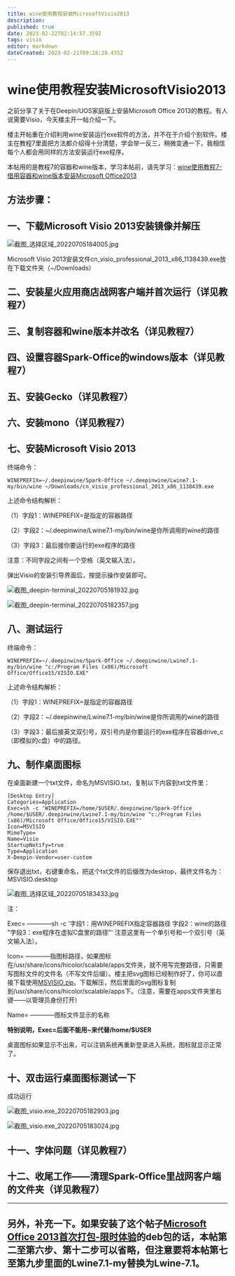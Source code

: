 ```yaml
---
title: wine使用教程安装MicrosoftVisio2013
description: 
published: true
date: 2023-02-22T02:14:57.359Z
tags: visio
editor: markdown
dateCreated: 2023-02-21T09:28:29.435Z
---
```


# wine使用教程安装MicrosoftVisio2013

之前分享了关于在Deepin/UOS家庭版上安装Microsoft Office 2013的教程。有人说需要Visio，今天楼主开一帖介绍一下。

楼主开帖重在介绍利用wine安装运行exe软件的方法，并不在于介绍个别软件。楼主在教程7里面把方法都介绍得十分清楚，学会举一反三，稍微变通一下，我相信每个人都会用同样的方法安装运行exe程序。

本帖用的是教程7的容器和wine版本，学习本帖前，请先学习：[wine使用教程7-借用容器和wine版本安装Microsoft Office2013](https://bbs.deepin.org/post/239589)

## 方法步骤：

## 一、下载Microsoft Visio 2013安装镜像并解压

![截图_选择区域_20220705184005.jpg](https://storage.deepin.org/thread/202207051840472686_%E6%88%AA%E5%9B%BE_%E9%80%89%E6%8B%A9%E5%8C%BA%E5%9F%9F_20220705184005.jpg)

Microsoft Visio 2013安装文件cn_visio_professional_2013_x86_1138439.exe放在下载文件夹（~/Downloads）

## 二、安装星火应用商店战网客户端并首次运行（详见教程7）

## 三、复制容器和wine版本并改名（详见教程7）

## 四、设置容器Spark-Office的windows版本（详见教程7）

## 五、安装Gecko（详见教程7）

## 六、安装mono（详见教程7）

## 七、安装Microsoft Visio 2013

终端命令：

```
WINEPREFIX=~/.deepinwine/Spark-Office ~/.deepinwine/Lwine7.1-my/bin/wine ~/Downloads/cn_visio_professional_2013_x86_1138439.exe
```

上述命令结构解析：

（1）字段1：WINEPREFIX=是指定的容器路径

（2）字段2：~/.deepinwine/Lwine7.1-my/bin/wine是你所调用的wine的路径

（3）字段3：最后接你要运行的exe程序的路径

注意：不同字段之间有一个空格（英文输入法）。

弹出Visio的安装引导界面后，按提示操作安装即可。

![截图_deepin-terminal_20220705181932.jpg](https://storage.deepin.org/thread/202207051843414187_%E6%88%AA%E5%9B%BE_deepin-terminal_20220705181932.jpg)

![截图_deepin-terminal_20220705182357.jpg](https://storage.deepin.org/thread/202207051843501462_%E6%88%AA%E5%9B%BE_deepin-terminal_20220705182357.jpg)

## 八、测试运行

终端命令：

```
WINEPREFIX=~/.deepinwine/Spark-Office ~/.deepinwine/Lwine7.1-my/bin/wine "c:/Program Files (x86)/Microsoft Office/Office15/VISIO.EXE"
```

上述命令结构解析：

（1）字段1：WINEPREFIX=是指定的容器路径

（2）字段2：~/.deepinwine/Lwine7.1-my/bin/wine是你所调用的wine的路径

（3）字段3：最后接英文双引号，双引号内是你要运行的exe程序在容器drive_c（即模拟的c盘）中的路径。

## 九、制作桌面图标

在桌面新建一个txt文件，命名为MSVISIO.txt，复制以下内容到txt文件里：

```
[Desktop Entry]
Categories=Application
Exec=sh -c 'WINEPREFIX=/home/$USER/.deepinwine/Spark-Office /home/$USER/.deepinwine/Lwine7.1-my/bin/wine "c:/Program Files (x86)/Microsoft Office/Office15/VISIO.EXE"'
Icon=MSVISIO
MimeType=
Name=Visio
StartupNotify=true
Type=Application
X-Deepin-Vendor=user-custom
```

保存退出txt，右键重命名，把这个txt文件的后缀改为desktop，最终文件名为：MSVISIO.desktop

![截图_选择区域_20220705183433.jpg](https://storage.deepin.org/thread/20220705184608604_%E6%88%AA%E5%9B%BE_%E9%80%89%E6%8B%A9%E5%8C%BA%E5%9F%9F_20220705183433.jpg)

注：

Exec= ————sh -c '字段1：用WINEPREFIX指定容器路径 字段2：wine的路径 "字段3：exe程序在虚拟C盘里的路径"' 注意这里有一个单引号和一个双引号（英文输入法）。

Icon= ————指图标路径，如果图标在/usr/share/icons/hicolor/scalable/apps文件夹，就不用写完整路径，只需要写图标文件的文件名（不写文件后缀）。楼主把svg图标已经制作好了，你可以直接下载使用[MSVISIO.zip](https://storage.deepin.org/thread/202207051846463421_MSVISIO.zip)。下载解压，然后里面的svg图标复制到/usr/share/icons/hicolor/scalable/apps下。（注意，需要在apps文件夹里右键——以管理员身份打开）

Name= ————图标文件显示的名称

**特别说明，Exec=后面不能用~来代替/home/$USER**

桌面图标如果显示不出来，可以注销系统再重新登录进入系统，图标就显示正常了。

## 十、双击运行桌面图标测试一下

成功运行

![截图_visio.exe_20220705182903.jpg](https://storage.deepin.org/thread/202207051848128193_%E6%88%AA%E5%9B%BE_visio.exe_20220705182903.jpg)

![截图_visio.exe_20220705183024.jpg](https://storage.deepin.org/thread/202207051848188398_%E6%88%AA%E5%9B%BE_visio.exe_20220705183024.jpg)

## 十一、字体问题（详见教程7）

## 十二、收尾工作——清理Spark-Office里战网客户端的文件夹（详见教程7）

------

## 另外，补充一下。如果安装了这个帖子[Microsoft Office 2013首次打包-限时体验](https://bbs.deepin.org/post/239932)的deb包的话，本帖第二至第六步、第十二步可以省略，但注意要将本帖第七至第九步里面的Lwine7.1-my替换为Lwine-7.1。